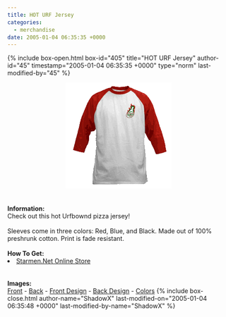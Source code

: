 ```yaml
---
title: HOT URF Jersey
categories:
  - merchandise
date: 2005-01-04 06:35:35 +0000
---
```

{% include box-open.html box-id="405" title="HOT URF Jersey" author-id="45" timestamp="2005-01-04 06:35:35 +0000" type="norm" last-modified-by="45" %}
	<center>
	<img src="/merchandise/images/smn_hurfj_title.png" border="0" alt="HOT URF Jersey" />
	</center>
	<br /><br />
	<b>Information:</b>
	<br />
	Check out this hot Urfbownd pizza jersey!
	<br /><br />
	Sleeves come in three colors: Red, Blue, and Black. Made out of 100% preshrunk cotton. 
	Print is fade resistant. 
	<br /><br />
	<b>How To Get:</b>
	<br />
	<li><a href="http://www.cafeshops.com/starmen.8302760">Starmen.Net Online Store</a></li>
	<br /><br />
	<b>Images:</b>
	<br />
	<a href="/merchandise/images/smn_hurfj_front.jpg">Front</a> - <a href="/merchandise/images/smn_hurfj_back.jpg">Back</a> - <a href="/merchandise/images/smn_hurfj_fdesign.jpg">Front Design</a> - 
	<a href="/merchandise/images/smn_hurfj_bdesign.jpg">Back Design</a> - <a href="/merchandise/images/smn_btc.jpg">Colors</a>
{% include box-close.html author-name="ShadowX" last-modified-on="2005-01-04 06:35:48 +0000" last-modified-by-name="ShadowX" %}
